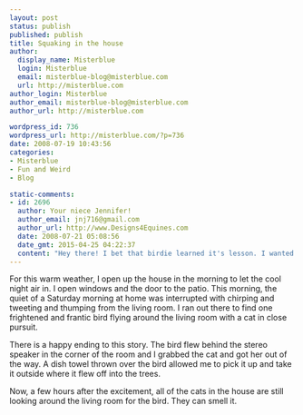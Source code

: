 ```yaml
---
layout: post
status: publish
published: publish
title: Squaking in the house
author:
  display_name: Misterblue
  login: Misterblue
  email: misterblue-blog@misterblue.com
  url: http://misterblue.com
author_login: Misterblue
author_email: misterblue-blog@misterblue.com
author_url: http://misterblue.com

wordpress_id: 736
wordpress_url: http://misterblue.com/?p=736
date: 2008-07-19 10:43:56
categories:
- Misterblue
- Fun and Weird
- Blog

static-comments:
- id: 2696
  author: Your niece Jennifer!
  author_email: jnj716@gmail.com
  author_url: http://www.Designs4Equines.com
  date: 2008-07-21 05:08:56
  date_gmt: 2015-04-25 04:22:37
  content: "Hey there! I bet that birdie learned it's lesson. I wanted to get in touch with you, Could you send me your email address? Jackson and I are having a party for our 10th wedding anniversary and we'd like to invite you guys. I dont have Katie or Jennifer's contact info either. I have an online invitation if you have their email address' and I can just send all the info that way! Hope all is well! \r\n\r\nTalk to you soon,\r\nJennifer"
---
```

For this warm weather, I open up the house in the morning to let the cool night air in. I open windows and the door to the patio. This morning, the quiet of a Saturday morning at home was interrupted with chirping and tweeting and thumping from the living room. I ran out there to find one frightened and frantic bird flying around the living room with a cat in close pursuit.
<p>
There is a happy ending to this story. The bird flew behind the stereo speaker in the corner of the room and I grabbed the cat and got her out of the way. A dish towel thrown over the bird allowed me to pick it up and take it outside where it flew off into the trees.
</p>
<p>
Now, a few hours after the excitement, all of the cats in the house are still looking around the living room for the bird. They can smell it.
</p>
